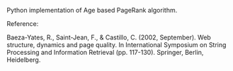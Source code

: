 Python implementation of Age based PageRank algorithm.

Reference:

Baeza-Yates, R., Saint-Jean, F., & Castillo, C. (2002, September). Web structure, dynamics and page quality. In International Symposium on String Processing and Information Retrieval (pp. 117-130). Springer, Berlin, Heidelberg.
